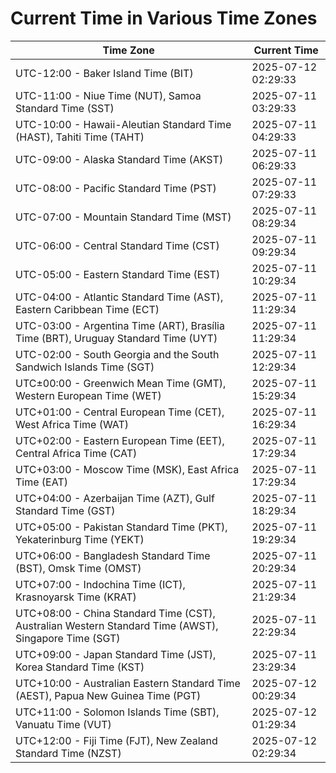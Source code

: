# Current Time in Various Time Zones

| Time Zone | Current Time |
|-----------|--------------|
| UTC-12:00 - Baker Island Time (BIT) | 2025-07-12 02:29:33 |
| UTC-11:00 - Niue Time (NUT), Samoa Standard Time (SST) | 2025-07-11 03:29:33 |
| UTC-10:00 - Hawaii-Aleutian Standard Time (HAST), Tahiti Time (TAHT) | 2025-07-11 04:29:33 |
| UTC-09:00 - Alaska Standard Time (AKST) | 2025-07-11 06:29:33 |
| UTC-08:00 - Pacific Standard Time (PST) | 2025-07-11 07:29:33 |
| UTC-07:00 - Mountain Standard Time (MST) | 2025-07-11 08:29:34 |
| UTC-06:00 - Central Standard Time (CST) | 2025-07-11 09:29:34 |
| UTC-05:00 - Eastern Standard Time (EST) | 2025-07-11 10:29:34 |
| UTC-04:00 - Atlantic Standard Time (AST), Eastern Caribbean Time (ECT) | 2025-07-11 11:29:34 |
| UTC-03:00 - Argentina Time (ART), Brasília Time (BRT), Uruguay Standard Time (UYT) | 2025-07-11 11:29:34 |
| UTC-02:00 - South Georgia and the South Sandwich Islands Time (SGT) | 2025-07-11 12:29:34 |
| UTC±00:00 - Greenwich Mean Time (GMT), Western European Time (WET) | 2025-07-11 15:29:34 |
| UTC+01:00 - Central European Time (CET), West Africa Time (WAT) | 2025-07-11 16:29:34 |
| UTC+02:00 - Eastern European Time (EET), Central Africa Time (CAT) | 2025-07-11 17:29:34 |
| UTC+03:00 - Moscow Time (MSK), East Africa Time (EAT) | 2025-07-11 17:29:34 |
| UTC+04:00 - Azerbaijan Time (AZT), Gulf Standard Time (GST) | 2025-07-11 18:29:34 |
| UTC+05:00 - Pakistan Standard Time (PKT), Yekaterinburg Time (YEKT) | 2025-07-11 19:29:34 |
| UTC+06:00 - Bangladesh Standard Time (BST), Omsk Time (OMST) | 2025-07-11 20:29:34 |
| UTC+07:00 - Indochina Time (ICT), Krasnoyarsk Time (KRAT) | 2025-07-11 21:29:34 |
| UTC+08:00 - China Standard Time (CST), Australian Western Standard Time (AWST), Singapore Time (SGT) | 2025-07-11 22:29:34 |
| UTC+09:00 - Japan Standard Time (JST), Korea Standard Time (KST) | 2025-07-11 23:29:34 |
| UTC+10:00 - Australian Eastern Standard Time (AEST), Papua New Guinea Time (PGT) | 2025-07-12 00:29:34 |
| UTC+11:00 - Solomon Islands Time (SBT), Vanuatu Time (VUT) | 2025-07-12 01:29:34 |
| UTC+12:00 - Fiji Time (FJT), New Zealand Standard Time (NZST) | 2025-07-12 02:29:34 |
